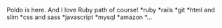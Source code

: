 Poldo is here. And I love Ruby path of course! 
*ruby
*rails
*git
*html and slim
*css and sass
*javascript
*mysql
*amazon
*... 
